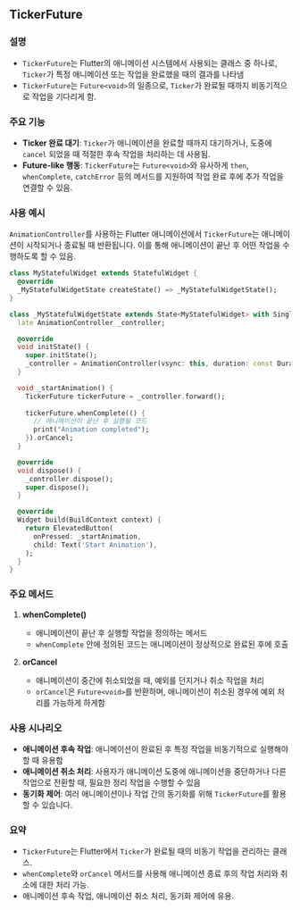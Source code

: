 ## TickerFuture

### 설명
- `TickerFuture`는 Flutter의 애니메이션 시스템에서 사용되는 클래스 중 하나로, `Ticker`가 특정 애니메이션 또는 작업을 완료했을 때의 결과를 나타냄
- `TickerFuture`는 `Future<void>`의 일종으로, `Ticker`가 완료될 때까지 비동기적으로 작업을 기다리게 함.

### 주요 기능
- **Ticker 완료 대기**: `Ticker`가 애니메이션을 완료할 때까지 대기하거나, 도중에 `cancel` 되었을 때 적절한 후속 작업을 처리하는 데 사용됨.
- **Future-like 행동**: `TickerFuture`는 `Future<void>`와 유사하게 `then`, `whenComplete`, `catchError` 등의 메서드를 지원하여 작업 완료 후에 추가 작업을 연결할 수 있음.

### 사용 예시
`AnimationController`를 사용하는 Flutter 애니메이션에서 `TickerFuture`는 애니메이션이 시작되거나 종료될 때 반환됩니다. 이를 통해 애니메이션이 끝난 후 어떤 작업을 수행하도록 할 수 있음.

```dart
class MyStatefulWidget extends StatefulWidget {
  @override
  _MyStatefulWidgetState createState() => _MyStatefulWidgetState();
}

class _MyStatefulWidgetState extends State<MyStatefulWidget> with SingleTickerProviderStateMixin {
  late AnimationController _controller;

  @override
  void initState() {
    super.initState();
    _controller = AnimationController(vsync: this, duration: const Duration(seconds: 2));
  }

  void _startAnimation() {
    TickerFuture tickerFuture = _controller.forward();
    
    tickerFuture.whenComplete(() {
      // 애니메이션이 끝난 후 실행될 코드
      print("Animation completed");
    }).orCancel;
  }

  @override
  void dispose() {
    _controller.dispose();
    super.dispose();
  }

  @override
  Widget build(BuildContext context) {
    return ElevatedButton(
      onPressed: _startAnimation,
      child: Text('Start Animation'),
    );
  }
}
```

### 주요 메서드

1. **whenComplete()**
   - 애니메이션이 끝난 후 실행할 작업을 정의하는 메서드
   - `whenComplete` 안에 정의된 코드는 애니메이션이 정상적으로 완료된 후에 호출

2. **orCancel**
   - 애니메이션이 중간에 취소되었을 때, 예외를 던지거나 취소 작업을 처리
   - `orCancel`은 `Future<void>`를 반환하며, 애니메이션이 취소된 경우에 예외 처리를 가능하게 하게함

### 사용 시나리오
- **애니메이션 후속 작업**: 애니메이션이 완료된 후 특정 작업을 비동기적으로 실행해야 할 때 유용함
- **애니메이션 취소 처리**: 사용자가 애니메이션 도중에 애니메이션을 중단하거나 다른 작업으로 전환할 때, 필요한 정리 작업을 수행할 수 있음
- **동기화 제어**: 여러 애니메이션이나 작업 간의 동기화를 위해 `TickerFuture`를 활용할 수 있습니다.

### 요약
- `TickerFuture`는 Flutter에서 `Ticker`가 완료될 때의 비동기 작업을 관리하는 클래스.
- `whenComplete`와 `orCancel` 메서드를 사용해 애니메이션 종료 후의 작업 처리와 취소에 대한 처리 가능.
- 애니메이션 후속 작업, 애니메이션 취소 처리, 동기화 제어에 유용.